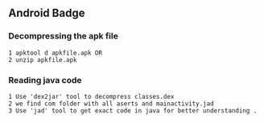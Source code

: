 ## Android Badge

### Decompressing the apk file
```
1 apktool d apkfile.apk OR
2 unzip apkfile.apk
```
### Reading java code
```
1 Use 'dex2jar' tool to decompress classes.dex
2 we find com folder with all aserts and mainactivity.jad
3 Use 'jad' tool to get exact code in java for better understanding . 
```
